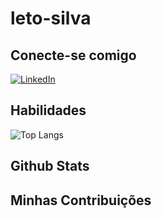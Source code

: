 # leto-silva

## Conecte-se comigo
[![LinkedIn](https://img.shields.io/badge/LinkedIn-0077B5?style=for-the-badge&logo=linkedin&logoColor=white)](https://www.linkedin.com/in/SEUUSERNAME/)

## Habilidades
![Top Langs](https://github-readme-stats-git-masterrstaa-rickstaa.vercel.app/api/top-langs/?username=leto-silva&layout=compact&bg_color=000&border_color=30A3DC&title_color=E94D5F&text_color=FFF)

## Github Stats

## Minhas Contribuições



